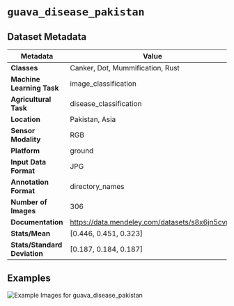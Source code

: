 
# `guava_disease_pakistan`

## Dataset Metadata

| Metadata | Value |
| --- | --- |
| **Classes** | Canker, Dot, Mummification, Rust |
| **Machine Learning Task** | image_classification |
| **Agricultural Task** | disease_classification |
| **Location** | Pakistan, Asia |
| **Sensor Modality** | RGB |
| **Platform** | ground |
| **Input Data Format** | JPG |
| **Annotation Format** | directory_names |
| **Number of Images** | 306 |
| **Documentation** | https://data.mendeley.com/datasets/s8x6jn5cvr/1 |
| **Stats/Mean** | [0.446, 0.451, 0.323] |
| **Stats/Standard Deviation** | [0.187, 0.184, 0.187] |


## Examples

![Example Images for guava_disease_pakistan](https://github.com/Project-AgML/AgML/docs/sample_images/guava_disease_pakistan_examples.png)